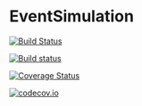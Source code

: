 # EventSimulation

[![Build Status](https://travis-ci.org/bkamins/EventSimulation.jl.svg?branch=master)](https://travis-ci.org/bkamins/EventSimulation.jl)

[![Build status](https://ci.appveyor.com/api/projects/status/github/bkamins/EventSimulation.jl/branch/master?svg=true)](https://ci.appveyor.com/api/projects/status/github/bkamins/EventSimulation.jl/branch/master)

[![Coverage Status](https://coveralls.io/repos/bkamins/EventSimulation.jl/badge.svg?branch=master&service=github)](https://coveralls.io/github/bkamins/EventSimulation.jl?branch=master)

[![codecov.io](http://codecov.io/github/bkamins/EventSimulation.jl/coverage.svg?branch=master)](http://codecov.io/github/bkamins/EventSimulation.jl?branch=master)
